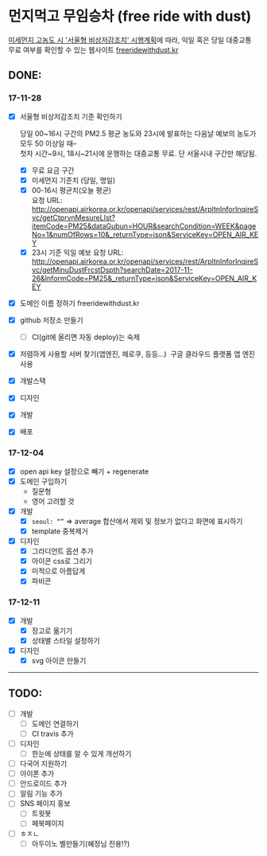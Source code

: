 # 먼지먹고 무임승차 (free ride with dust)

[미세먼지 고농도 시 '서울형 비상저감조치' 시행계획](http://opengov.seoul.go.kr/sanction/12497613)에 따라, 익일 혹은 당일 대중교통 무료 여부를 확인할 수 있는 웹사이트 [freeridewithdust.kr](https://freeridewithdust.appspot.com/)

## DONE:

### 17-11-28

- [x] 서울형 비상저감조치 기준 확인하기

    당일 00\~16시 구간의 PM2.5 평균 농도와 23시에 발표하는 다음날 예보의 농도가 모두 50 이상일 때–  
첫차 시간\~9시, 18시\~21시에 운행하는 대중교통 무료. 단 서울시내 구간만 해당됨.  
  - [x] 무료 요금 구간
  - [x] 미세먼지 기준치 (당일, 명일)
  - [x] 00-16시 평균치(오늘 평균)  
  요청 URL: http://openapi.airkorea.or.kr/openapi/services/rest/ArpltnInforInqireSvc/getCtprvnMesureLIst?itemCode=PM25&dataGubun=HOUR&searchCondition=WEEK&pageNo=1&numOfRows=10&_returnType=json&ServiceKey=OPEN_AIR_KEY
  - [x] 23시 기준 익일 예보
  요청 URL: http://openapi.airkorea.or.kr/openapi/services/rest/ArpltnInforInqireSvc/getMinuDustFrcstDspth?searchDate=2017-11-26&InformCode=PM25&_returnType=json&ServiceKey=OPEN_AIR_KEY
- [x] 도메인 이름 정하기
  freeridewithdust.kr
- [x] github 저장소 만들기
	- [ ] CI(git에 올리면 자동 deploy)는 숙제
- [x] 저렴하게 사용할 서버 찾기(앱엔진, 헤로쿠, 등등…)
  구글 클라우드 플랫폼 앱 엔진 사용
- [x] 개발스택
- [x] 디자인
- [x] 개발
- [x] 배포

### 17-12-04

- [x] open api key 설정으로 빼기 + regenerate
- [x] 도메인 구입하기
	* 질문형
	* 영어 고려할 것
- [x] 개발
	- [x] `seoul: “”` => average 합산에서 제외 및 정보가 없다고 화면에 표시하기
	- [x] template 중복제거
- [x] 디자인
	- [x] 그라디언트 옵션 추가
	- [x] 아이콘 css로 그리기
	- [x] 미적으로 아름답게
	- [x] 파비콘

### 17-12-11

- [x] 개발
	- [x] 장고로 옮기기
	- [x] 상태별 스타일 설정하기
- [x] 디자인
    - [x] svg 아이콘 만들기

---

## TODO:

- [ ] 개발
	- [ ] 도메인 연결하기
    - [ ] CI travis 추가
- [ ] 디자인
    - [ ] 한눈에 상태를 알 수 있게 개선하기
- [ ] 다국어 지원하기
- [ ] 아이폰 추가
- [ ] 안드로이드 추가
- [ ] 알림 기능 추가
- [ ] SNS 페이지 홍보
	- [ ] 트윗봇
	- [ ] 페북페이지
- [ ] ㅎㅈㄴ
	- [ ] 아두이노 벨만들기(혜정님 전용!?)
